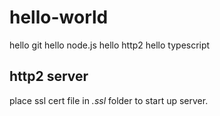 # hello-world

hello git
hello node.js
hello http2
hello typescript

## http2 server

place ssl cert file in _.ssl_ folder to start up server.
